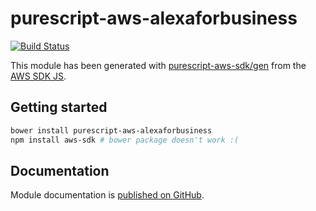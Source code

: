 # purescript-aws-alexaforbusiness

[![Build Status](https://app.wercker.com/status/5909b9e96d1080804b17a28f72f87b6b/s/master)](https://app.wercker.com/project/byKey/5909b9e96d1080804b17a28f72f87b6b)

This module has been generated with [purescript-aws-sdk/gen](https://github.com/purescript-aws-sdk/gen) from the [AWS SDK JS](https://github.com/aws/aws-sdk-js).

## Getting started

```sh
bower install purescript-aws-alexaforbusiness
npm install aws-sdk # bower package doesn't work :(
```

## Documentation

Module documentation is [published on GitHub](https://github.com/purescript-aws-sdk/purescript-aws-alexaforbusiness/tree/master/docs).

